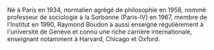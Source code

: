 
Né à Paris en 1934, normalien agrégé de philosophie en 1958, nommé professeur de sociologie à la Sorbonne (Paris-IV) en 1967, membre de l'Institut en 1990, Raymond Boudon a aussi enseigné régulièrement à l'université de Genève et connu une riche carrière internationale, enseignant notamment à Harvard, Chicago et Oxford.